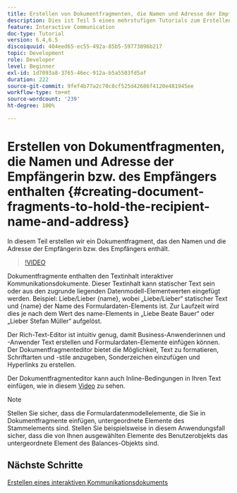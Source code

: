 ```yaml
---
title: Erstellen von Dokumentfragmenten, die Namen und Adresse der Empfängerin bzw. des Empfängers enthalten
description: Dies ist Teil 5 eines mehrstufigen Tutorials zum Erstellen Ihres ersten interaktiven Kommunikationsdokuments. In diesem Teil erstellen wir ein Dokumentfragment, das den Namen und die Adresse der Empfängerin bzw. des Empfängers enthält.
feature: Interactive Communication
doc-type: Tutorial
version: 6.4,6.5
discoiquuid: 404eed65-ec55-492a-85b5-59773896b217
topic: Development
role: Developer
level: Beginner
exl-id: 1d7093a8-3765-46ec-912a-b5a5503fd5af
duration: 222
source-git-commit: 9fef4b77a2c70c8cf525d42686f4120e481945ee
workflow-type: tm+mt
source-wordcount: '239'
ht-degree: 100%

---
```


# Erstellen von Dokumentfragmenten, die Namen und Adresse der Empfängerin bzw. des Empfängers enthalten {#creating-document-fragments-to-hold-the-recipient-name-and-address}

In diesem Teil erstellen wir ein Dokumentfragment, das den Namen und die Adresse der Empfängerin bzw. des Empfängers enthält.

>[!VIDEO](https://video.tv.adobe.com/v/22350?quality=12&learn=on)

Dokumentfragmente enthalten den Textinhalt interaktiver Kommunikationsdokumente. Dieser Textinhalt kann statischer Text sein oder aus den zugrunde liegenden Datenmodell-Elementwerten eingefügt werden. Beispiel: Liebe/Lieber {name}, wobei „Liebe/Lieber“ statischer Text und {name} der Name des Formulardaten-Elements ist. Zur Laufzeit wird dies je nach dem Wert des name-Elements in „Liebe Beate Bauer“ oder „Lieber Stefan Müller“ aufgelöst.

Der Rich-Text-Editor ist intuitiv genug, damit Business-Anwenderinnen und -Anwender Text erstellen und Formulardaten-Elemente einfügen können. Der Dokumentfragmenteditor bietet die Möglichkeit, Text zu formatieren, Schriftarten und -stile anzugeben, Sonderzeichen einzufügen und Hyperlinks zu erstellen.

Der Dokumentfragmenteditor kann auch Inline-Bedingungen in Ihren Text einfügen, wie in diesem [Video](https://helpx.adobe.com/de/experience-manager/kt/forms/using/editing-improvements-correspondence-mgmt-feature-video-use.html) zu sehen.

>[!NOTE]
>
>Stellen Sie sicher, dass die Formulardatenmodellelemente, die Sie in Dokumentfragmente einfügen, untergeordnete Elemente des Stammelements sind. Stellen Sie beispielsweise in diesem Anwendungsfall sicher, dass die von Ihnen ausgewählten Elemente des Benutzerobjekts das untergeordnete Element des Balances-Objekts sind.

## Nächste Schritte

[Erstellen eines interaktiven Kommunikationsdokuments](./partsix.md)